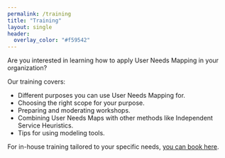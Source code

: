 ```yaml
---
permalink: /training
title: "Training"
layout: single
header: 
  overlay_color: "#f59542"
---
```


Are you interested in learning how to apply User Needs Mapping in your organization?

Our training covers:

- Different purposes you can use User Needs Mapping for.
- Choosing the right scope for your purpose.
- Preparing and moderating workshops.
- Combining User Needs Maps with other methods like Independent Service Heuristics.
- Tips for using modeling tools.

For in-house training tailored to your specific needs, [you can book here](https://get.betterteamdynamics.com/).

